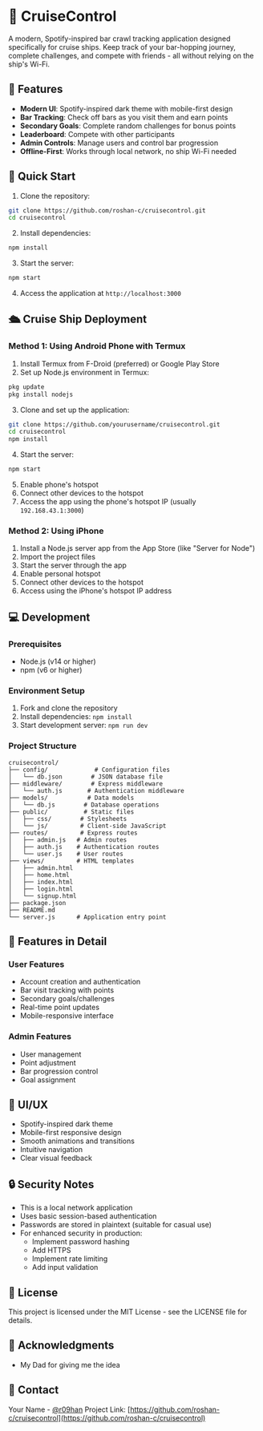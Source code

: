 # 🍺 CruiseControl

A modern, Spotify-inspired bar crawl tracking application designed specifically for cruise ships. Keep track of your bar-hopping journey, complete challenges, and compete with friends - all without relying on the ship's Wi-Fi.

## 🌟 Features

- **Modern UI**: Spotify-inspired dark theme with mobile-first design
- **Bar Tracking**: Check off bars as you visit them and earn points
- **Secondary Goals**: Complete random challenges for bonus points
- **Leaderboard**: Compete with other participants
- **Admin Controls**: Manage users and control bar progression
- **Offline-First**: Works through local network, no ship Wi-Fi needed

## 🚀 Quick Start

1. Clone the repository:
```bash
git clone https://github.com/roshan-c/cruisecontrol.git
cd cruisecontrol
```

2. Install dependencies:
```bash
npm install
```

3. Start the server:
```bash
npm start
```

4. Access the application at `http://localhost:3000`

## 🛳️ Cruise Ship Deployment

### Method 1: Using Android Phone with Termux

1. Install Termux from F-Droid (preferred) or Google Play Store
2. Set up Node.js environment in Termux:
```bash
pkg update
pkg install nodejs
```

3. Clone and set up the application:
```bash
git clone https://github.com/yourusername/cruisecontrol.git
cd cruisecontrol
npm install
```

4. Start the server:
```bash
npm start
```

5. Enable phone's hotspot
6. Connect other devices to the hotspot
7. Access the app using the phone's hotspot IP (usually `192.168.43.1:3000`)

### Method 2: Using iPhone

1. Install a Node.js server app from the App Store (like "Server for Node")
2. Import the project files
3. Start the server through the app
4. Enable personal hotspot
5. Connect other devices to the hotspot
6. Access using the iPhone's hotspot IP address

## 💻 Development

### Prerequisites

- Node.js (v14 or higher)
- npm (v6 or higher)

### Environment Setup

1. Fork and clone the repository
2. Install dependencies: `npm install`
3. Start development server: `npm run dev`

### Project Structure

```
cruisecontrol/
├── config/             # Configuration files
│   └── db.json        # JSON database file
├── middleware/        # Express middleware
│   └── auth.js       # Authentication middleware
├── models/           # Data models
│   └── db.js        # Database operations
├── public/          # Static files
│   ├── css/        # Stylesheets
│   └── js/         # Client-side JavaScript
├── routes/         # Express routes
│   ├── admin.js   # Admin routes
│   ├── auth.js    # Authentication routes
│   └── user.js    # User routes
├── views/         # HTML templates
│   ├── admin.html
│   ├── home.html
│   ├── index.html
│   ├── login.html
│   └── signup.html
├── package.json
├── README.md
└── server.js      # Application entry point
```

## 🎯 Features in Detail

### User Features
- Account creation and authentication
- Bar visit tracking with points
- Secondary goals/challenges
- Real-time point updates
- Mobile-responsive interface

### Admin Features
- User management
- Point adjustment
- Bar progression control
- Goal assignment

## 🎨 UI/UX

- Spotify-inspired dark theme
- Mobile-first responsive design
- Smooth animations and transitions
- Intuitive navigation
- Clear visual feedback

## 🔒 Security Notes

- This is a local network application
- Uses basic session-based authentication
- Passwords are stored in plaintext (suitable for casual use)
- For enhanced security in production:
  - Implement password hashing
  - Add HTTPS
  - Implement rate limiting
  - Add input validation

## 📝 License

This project is licensed under the MIT License - see the LICENSE file for details.

## 🙏 Acknowledgments

- My Dad for giving me the idea

## 📧 Contact

Your Name - [@r09han](https://twitter.com/r09han)
Project Link: [https://github.com/roshan-c/cruisecontrol](https://github.com/roshan-c/cruisecontrol)
